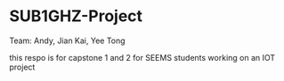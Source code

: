 # SUB1GHZ-Project
Team: Andy, Jian Kai, Yee Tong

this respo is for capstone 1 and 2 for SEEMS students working on an IOT project

